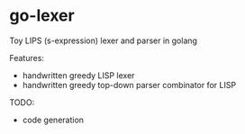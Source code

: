# go-lexer

Toy LIPS (s-expression) lexer and parser in golang

Features:
- handwritten greedy LISP lexer
- handwritten greedy top-down parser combinator for LISP

TODO:
- code generation
